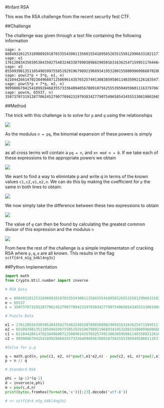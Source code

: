 #Infant RSA

This was the RSA challenge from the recent security fest CTF. 

##Challenge

The challenge was given through a text file containing the following information

```
sage: n
808493201253189889201870335543001135601554189565265515581299663310211777902538379504356224725568544299684762515298676864780234841305269234586977253698801983902702103720999490643296577224887200359679776298145742186594264184012564477263982070542179129719002846743110253588184709450192861516287258530229754571
sage: e1
1761208343503953843502754832483387890309882905016316362547159951176446446095631394250857857055597269706126624665037550324
sage: e2
855093981351105496599755851929196798921968934195328015580099609660702808256223761150292012944728436937787478856194680752
sage: pow(2*p + 3*q, e1, n)
621044266147023849688712506961435765257491308385958611483509212618354776698754113885283380553472029250381909907101400049593093179868197375351718991759160964170206380464029283789532602060341104218687078771319613484987463843848774508968091261333459191715433931164437366476062407396306790590847798240200479849
sage: pow(5*p + 7*q, e2, n)
90998067941541899284683557333640940567809187562555395049596011163797067246907962672557779206183953599317295527901879872677690677734228027852200315412211302749650000923216358820727388855976845209110338837949758874186131529586510244661623437225211502919198181138808456630705718961082655889960517754937606840
sage: pow(m, 65537, n)
350737073191287706245279077094231979383427790754965854345553308198026655242414098616160740809345373227967386631019166444200059217617767145638212921332649998355366471855362243913815961350928202877514312334160636449875324797999398782867956099814177529874805245928396620574131989901122269013123245826472838285
```

##Method

The trick with this challenge is to solve for `p` and `q` using the relationships

<img src="https://latex.codecogs.com/svg.latex?\begin{align*}&space;c_1&space;&=&space;(2p&space;&plus;&space;3q)^{e_1}&space;\mod&space;n&space;\\&space;c_2&space;&=&space;(5p&space;&plus;&space;7q)^{e_2}&space;\mod&space;n&space;\end{align*}">

As the modulus `n = pq`, the binomial expansion of these powers is simply

<img src="https://latex.codecogs.com/svg.latex?\begin{align*}&space;c_1&space;&=&space;(2p)^{e_1}&space;&plus;&space;(3q)^{e_1}&space;\mod&space;n&space;\\&space;c_2&space;&=&space;(5p)^{e_2}&space;&plus;&space;(7q)^{e_2}&space;\mod&space;n&space;\end{align*}">

as all cross terms will contain a `pq = n`, and `xn mod n = 0`. If we take each of these expressions to the appropriate powers we obtain

<img src="https://latex.codecogs.com/svg.latex?\begin{align*}&space;c_1^{e_2}&space;&=&space;(2p)^{e_1&space;e_2}&space;&plus;&space;(3q)^{e_1&space;e_2}&space;\mod&space;n&space;\\&space;c_2^{e_1}&space;&=&space;(5p)^{e_1&space;e_2}&space;&plus;&space;(7q)^{e_1&space;e_2}&space;\mod&space;n&space;\end{align*}">

We want to find a way to elimintate p and write q in terms of the known values `c1,c2,e1,e2,n`. We can do this by making the coefficient for `p` the same in both lines to obtain: 

<img src="https://latex.codecogs.com/svg.latex?\begin{align*}&space;c_1^{e_2}&space;\cdot&space;5^{e_1&space;e_2}&space;&=&space;(10p)^{e_1&space;e_2}&space;&plus;&space;(15q)^{e_1&space;e_2}&space;\mod&space;n&space;\\&space;c_2^{e_1}&space;\cdot&space;2^{e_1&space;e_2}&space;&=&space;(10p)^{e_1&space;e_2}&space;&plus;&space;(14q)^{e_1&space;e_2}&space;\mod&space;n&space;\end{align*}">

We now simply take the difference between these two expressions to obtain

<img src="https://latex.codecogs.com/svg.latex?\begin{align*}&space;c_1^{e_2}&space;\cdot&space;5^{e_1&space;e_2}&space;-&space;c_2^{e_1}&space;\cdot&space;2^{e_1&space;e_2}&space;=&space;q^{e_1&space;e_2}&space;\mod&space;n&space;\\&space;\end{align*}">

The value of `q` can then be found by calculating the greatest common divisor of this expression and the modulus `n`

<img src="https://latex.codecogs.com/svg.latex?\begin{align*}&space;q&space;=&space;gcd(n,&space;c_1^{e_2}&space;\cdot&space;5^{e_1&space;e_2}&space;-&space;c_2^{e_1}&space;\cdot&space;2^{e_1&space;e_2})&space;\\&space;\end{align*}">

From here the rest of the challenge is a simple implementaton of cracking RSA where `p,q,e` are all known. This results in the flag `sctf{dr4_m1g_b4kl4ng3s}`

##Python Implementation

```python
import math
from Crypto.Util.number import inverse

# RSA Data

n = 808493201253189889201870335543001135601554189565265515581299663310211777902538379504356224725568544299684762515298676864780234841305269234586977253698801983902702103720999490643296577224887200359679776298145742186594264184012564477263982070542179129719002846743110253588184709450192861516287258530229754571
e = 65537
c = 350737073191287706245279077094231979383427790754965854345553308198026655242414098616160740809345373227967386631019166444200059217617767145638212921332649998355366471855362243913815961350928202877514312334160636449875324797999398782867956099814177529874805245928396620574131989901122269013123245826472838285

# Puzzle Data

e1 = 1761208343503953843502754832483387890309882905016316362547159951176446446095631394250857857055597269706126624665037550324
e2 = 855093981351105496599755851929196798921968934195328015580099609660702808256223761150292012944728436937787478856194680752
c1 = 621044266147023849688712506961435765257491308385958611483509212618354776698754113885283380553472029250381909907101400049593093179868197375351718991759160964170206380464029283789532602060341104218687078771319613484987463843848774508968091261333459191715433931164437366476062407396306790590847798240200479849
c2 = 90998067941541899284683557333640940567809187562555395049596011163797067246907962672557779206183953599317295527901879872677690677734228027852200315412211302749650000923216358820727388855976845209110338837949758874186131529586510244661623437225211502919198181138808456630705718961082655889960517754937606840

#Solve for p,q

q = math.gcd(n, pow(c1, e2, n)*pow(5,e1*e2,n) - pow(c2, e1, n)*pow(2,e1*e2,n))
p = n // q

# Standard RSA

phi = (p-1)*(q-1)
d = inverse(e,phi)
m = pow(c,d,n)
print(bytes.fromhex(format(m,'x'))[:23].decode('utf-8'))

# >> sctf{dr4_m1g_b4kl4ng3s}
```
